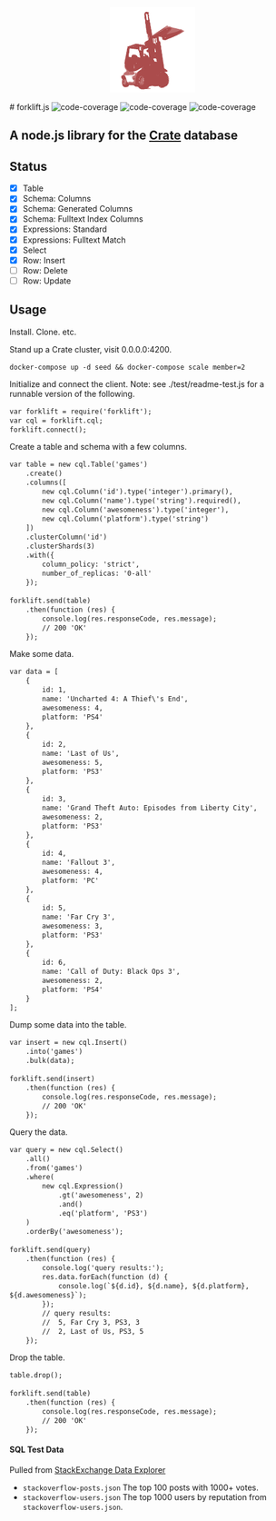 
<p align='center'>
    <img src='./forklift.png' alt='forklift.js' width=150>
</p>
# forklift.js
<img src='https://img.shields.io/badge/coverage-93%25-brightgreen.svg?style=flat-square' alt='code-coverage'>
<img src='https://img.shields.io/badge/license-MIT-blue.svg?style=flat-square' alt='code-coverage'>
<img src='https://img.shields.io/badge/npm-not%20yet-red.svg?style=flat-square' alt='code-coverage'>

## A node.js library for the [Crate](crate.io) database

## Status

- [x] Table
- [x] Schema: Columns
- [x] Schema: Generated Columns
- [x] Schema: Fulltext Index Columns
- [x] Expressions: Standard
- [x] Expressions: Fulltext Match
- [x] Select
- [x] Row: Insert
- [ ] Row: Delete
- [ ] Row: Update

## Usage

Install. Clone. etc.

Stand up a Crate cluster, visit 0.0.0.0:4200.
```
docker-compose up -d seed && docker-compose scale member=2
```

Initialize and connect the client.
Note: see ./test/readme-test.js for a runnable version of the following.
```
var forklift = require('forklift');
var cql = forklift.cql;
forklift.connect();
```

Create a table and schema with a few columns.
```
var table = new cql.Table('games')
    .create()
    .columns([
        new cql.Column('id').type('integer').primary(),
        new cql.Column('name').type('string').required(),
        new cql.Column('awesomeness').type('integer'),
        new cql.Column('platform').type('string')
    ])
    .clusterColumn('id')
    .clusterShards(3)
    .with({
        column_policy: 'strict',
        number_of_replicas: '0-all'
    });

forklift.send(table)
    .then(function (res) {
        console.log(res.responseCode, res.message);
        // 200 'OK'
    });
```

Make some data.
```
var data = [
    {
        id: 1,
        name: 'Uncharted 4: A Thief\'s End',
        awesomeness: 4,
        platform: 'PS4'
    },
    {
        id: 2,
        name: 'Last of Us',
        awesomeness: 5,
        platform: 'PS3'
    },
    {
        id: 3,
        name: 'Grand Theft Auto: Episodes from Liberty City',
        awesomeness: 2,
        platform: 'PS3'
    },
    {
        id: 4,
        name: 'Fallout 3',
        awesomeness: 4,
        platform: 'PC'
    },
    {
        id: 5,
        name: 'Far Cry 3',
        awesomeness: 3,
        platform: 'PS3'
    },
    {
        id: 6,
        name: 'Call of Duty: Black Ops 3',
        awesomeness: 2,
        platform: 'PS4'
    }
];
```

Dump some data into the table.
```
var insert = new cql.Insert()
    .into('games')
    .bulk(data);

forklift.send(insert)
    .then(function (res) {
        console.log(res.responseCode, res.message);
        // 200 'OK'
    });
```

Query the data.
```
var query = new cql.Select()
    .all()
    .from('games')
    .where(
        new cql.Expression()
            .gt('awesomeness', 2)
            .and()
            .eq('platform', 'PS3')
    )
    .orderBy('awesomeness');

forklift.send(query)
    .then(function (res) {
        console.log('query results:');
        res.data.forEach(function (d) {
            console.log(`${d.id}, ${d.name}, ${d.platform}, ${d.awesomeness}`);
        });
        // query results:
        //  5, Far Cry 3, PS3, 3
        //  2, Last of Us, PS3, 5
    });
```

Drop the table.
```
table.drop();

forklift.send(table)
    .then(function (res) {
        console.log(res.responseCode, res.message);
        // 200 'OK'
    });
```

#### SQL Test Data
Pulled from [StackExchange Data Explorer](http://data.stackexchange.com/stackoverflow/query/new)
- `stackoverflow-posts.json` The top 100 posts with 1000+ votes.
- `stackoverflow-users.json` The top 1000 users by reputation from `stackoverflow-users.json`.
